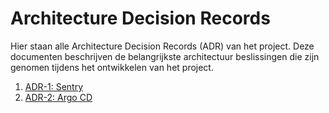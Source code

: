 # Architecture Decision Records

Hier staan alle Architecture Decision Records (ADR) van het project. Deze documenten beschrijven de belangrijkste architectuur beslissingen die zijn genomen tijdens het ontwikkelen van het project.

1. [ADR-1: Sentry](sentry.md)
2. [ADR-2: Argo CD](argocd.md)